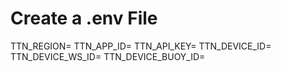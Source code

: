 # Create a .env File

TTN_REGION=
TTN_APP_ID=
TTN_API_KEY=
TTN_DEVICE_ID=
TTN_DEVICE_WS_ID=
TTN_DEVICE_BUOY_ID=
